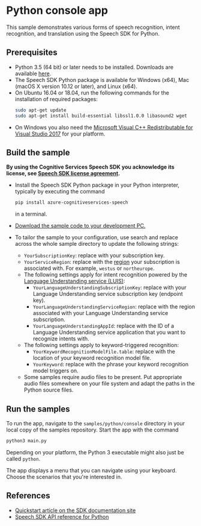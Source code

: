 # Python console app

This sample demonstrates various forms of speech recognition, intent recognition, and translation using the Speech SDK for Python.

## Prerequisites

* Python 3.5 (64 bit) or later needs to be installed. Downloads are available [here](https://www.python.org/downloads/).
* The Speech SDK Python package is available for Windows (x64), Mac (macOS X version 10.12 or later), and Linux (x64).
* On Ubuntu 16.04 or 18.04, run the following commands for the installation of required packages:
  ```sh
  sudo apt-get update
  sudo apt-get install build-essential libssl1.0.0 libasound2 wget
  ```
* On Windows you also need the [Microsoft Visual C++ Redistributable for Visual Studio 2017](https://support.microsoft.com/help/2977003/the-latest-supported-visual-c-downloads) for your platform.


## Build the sample

**By using the Cognitive Services Speech SDK you acknowledge its license, see [Speech SDK license agreement](https://aka.ms/csspeech/license201809).**

* Install the Speech SDK Python package in your Python interpreter, typically by executing the command
  ```sh
  pip install azure-cognitiveservices-speech
  ```
  in a terminal.
* [Download the sample code to your development PC.](../../README.md#get-the-samples)
* To tailor the sample to your configuration, use search and replace across the whole sample directory to update the following strings:

  * `YourSubscriptionKey`: replace with your subscription key.
  * `YourServiceRegion`: replace with the [region](https://aka.ms/csspeech/region) your subscription is associated with.
    For example, `westus` or `northeurope`.
  * The following settings apply for intent recognition powered by the [Language Understanding service (LUIS)](https://aka.ms/csspeech/luisdocs):
    * `YourLanguageUnderstandingSubscriptionKey`: replace with your Language Understanding service subscription key (endpoint key).
    * `YourLanguageUnderstandingServiceRegion`: replace with the region associated with your Language Understanding service subscription.
    * `YourLanguageUnderstandingAppId`: replace with the ID of a Language Understanding service application that you want to recognize intents with.
  * The following settings apply to keyword-triggered recognition:
    * `YourKeywordRecognitionModelFile.table`: replace with the location of your keyword recognition model file.
    * `YourKeyword`: replace with the phrase your keyword recognition model triggers on.
  * Some samples require audio files to be present. Put appropriate audio files somewhere on your file system and adapt the paths in the Python source files.

## Run the samples

To run the app, navigate to the `samples/python/console` directory in your local copy of the samples repository.
Start the app with the command

```sh
python3 main.py
```

Depending on your platform, the Python 3 executable might also just be called `python`.

The app displays a menu that you can navigate using your keyboard.
Choose the scenarios that you're interested in.

## References

* [Quickstart article on the SDK documentation site](https://docs.microsoft.com/azure/cognitive-services/speech-service/quickstart-python)
* [Speech SDK API reference for Python](https://aka.ms/csspeech/pythonref)

